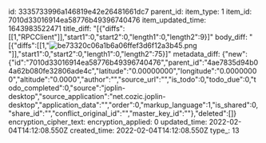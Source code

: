 id: 3335733996a146819e42e26481661dc7
parent_id: 
item_type: 1
item_id: 7010d33016914ea58776b49396740476
item_updated_time: 1643983522471
title_diff: "[{\"diffs\":[[1,\"RPCClient\"]],\"start1\":0,\"start2\":0,\"length1\":0,\"length2\":9}]"
body_diff: "[{\"diffs\":[[1,\"![be73320c06a1b6a06ffef3d6f12a3b45.png](:/0392f85fe3974e20ac614dc2f71a5b7b)\"]],\"start1\":0,\"start2\":0,\"length1\":0,\"length2\":75}]"
metadata_diff: {"new":{"id":"7010d33016914ea58776b49396740476","parent_id":"4ae7835d94b04a62b080fe32806ade4c","latitude":"0.00000000","longitude":"0.00000000","altitude":"0.0000","author":"","source_url":"","is_todo":0,"todo_due":0,"todo_completed":0,"source":"joplin-desktop","source_application":"net.cozic.joplin-desktop","application_data":"","order":0,"markup_language":1,"is_shared":0,"share_id":"","conflict_original_id":"","master_key_id":""},"deleted":[]}
encryption_cipher_text: 
encryption_applied: 0
updated_time: 2022-02-04T14:12:08.550Z
created_time: 2022-02-04T14:12:08.550Z
type_: 13